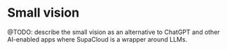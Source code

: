 # Small vision

@TODO: describe the small vision as an alternative to ChatGPT and other AI-enabled apps where SupaCloud is a wrapper around LLMs.